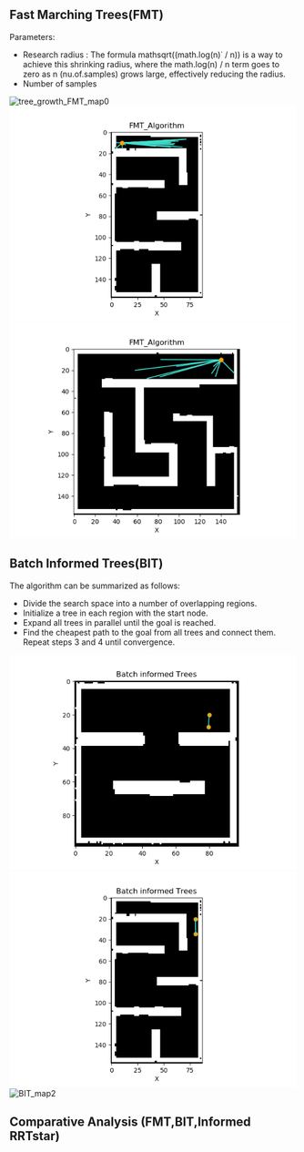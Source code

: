 ﻿## Fast Marching Trees(FMT)

Parameters:

- Research radius : The formula mathsqrt((math.log(n)˙ / n)) is a way to achieve this shrinking radius, where the math.log(n) / n term goes to zero as n (nu.of.samples) grows large, effectively reducing the radius.
- Number of samples

![tree_growth_FMT_map0](GIF/tree_growth_FMT_map0.gif)
![tree_growth_FMT_map1](GIF/tree_growth_FMT_map1.gif)
![tree_growth_FMT_map2](GIF/tree_growth_FMT_map2.gif)

## Batch Informed Trees(BIT)

The algorithm can be summarized as follows:

- Divide the search space into a number of overlapping regions.
- Initialize a tree in each region with the start node.
- Expand all trees in parallel until the goal is reached.
- Find the cheapest path to the goal from all trees and connect them. Repeat steps 3 and 4 until convergence.

![BIT_map0](GIF/BIT_map0.gif)
![BIT_map1](GIF/BIT_map1.gif)
![BIT_map2](GIF/BIT_map2.gif)

## Comparative Analysis (FMT,BIT,Informed RRTstar)

